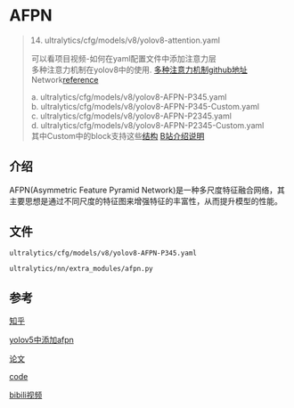 # AFPN
> 14. ultralytics/cfg/models/v8/yolov8-attention.yaml
>
>    可以看项目视频-如何在yaml配置文件中添加注意力层  
>    多种注意力机制在yolov8中的使用. [多种注意力机制github地址](https://github.com/z1069614715/objectdetection_script/tree/master/cv-attention)   Network[reference](https://github.com/gyyang23/AFPN/tree/master)
>
>    a. ultralytics/cfg/models/v8/yolov8-AFPN-P345.yaml  
>    b. ultralytics/cfg/models/v8/yolov8-AFPN-P345-Custom.yaml  
>    c. ultralytics/cfg/models/v8/yolov8-AFPN-P2345.yaml  
>    d. ultralytics/cfg/models/v8/yolov8-AFPN-P2345-Custom.yaml  
>    其中Custom中的block支持这些[结构](#b) [B站介绍说明](https://www.bilibili.com/video/BV1bh411A7yj/)

## 介绍

AFPN(Asymmetric Feature Pyramid Network)是一种多尺度特征融合网络，其主要思想是通过不同尺度的特征图来增强特征的丰富性，从而提升模型的性能。

## 文件
`ultralytics/cfg/models/v8/yolov8-AFPN-P345.yaml`

`ultralytics/nn/extra_modules/afpn.py`

## 参考

[知乎](https://zhuanlan.zhihu.com/p/640457255)

[yolov5中添加afpn](https://blog.csdn.net/athrunsunny/article/details/131566311?spm=1001.2014.3001.5501)

[论文](https://arxiv.org/abs/2306.15988v1)

[code](https://github.com/gyyang23/AFPN)

[bibili视频](https://www.bilibili.com/video/BV1bh411A7yj/)
